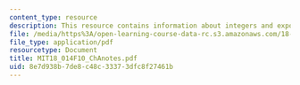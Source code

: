 ```yaml
---
content_type: resource
description: This resource contains information about integers and exponents.
file: /media/https%3A/open-learning-course-data-rc.s3.amazonaws.com/18-014-calculus-with-theory-fall-2010/8e7d938b7de8c48c33373dfc8f27461b_MIT18_014F10_ChAnotes.pdf
file_type: application/pdf
resourcetype: Document
title: MIT18_014F10_ChAnotes.pdf
uid: 8e7d938b-7de8-c48c-3337-3dfc8f27461b
---
```

